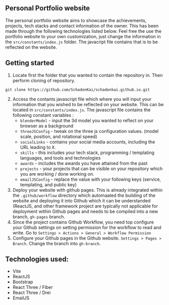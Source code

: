 ## Personal Portfolio website
The personal portfolio website aims to showcase the achievements, projects, tech stacks and contact information of the owner. This has been made through the following technologies listed below. 
Feel free the use the portfolio website to your own customization, just change the information in the `src/constants/index.js` folder. The javacript file contains that is to be reflected on the website.

## Getting started
1. Locate first the folder that you wanted to contain the repository in. Then perform cloning of repository. 
```
git clone https://github.com/SchadenKai/schadenkai.github.io.git
```
2. Access the contants javascript file which where you will input your information that you wished to be reflected on your website. This can be located in `src/constants/index.js`. The javascript file contains the following constant variables :
     - `blenderModel` - input the 3d model you wanted to reflect on your browser as a background
     - `threeJSConfig` - tweak on the three js configuration values. (model scale, position, and rotational speed)
     - `socialLinks` - contains your social media accounts, including the URL leading to it.
     - `skills` - this includes your tech stack, programming / templating languages, and tools and technologies
     - `awards` - includes the awards you have attained from the past
     - `projects` - your projects that can be visible on your repository which you are working / done working on.
     - `emailJSConfig` - replace the value with your following keys (service, templating, and public key)
3. Deploy your website with github pages. This is already integrated within the `.github/workflow` directory which automaated the building of the website and deploying it into Github which it can be understanded (ReactJS, and other framework project are typically not applicable for deployment within Github pages and needs to be compiled into a new branch, `gh-pages` branch.
4. Since the project contains Github Workflow, you need top configure your Github settings on setting permission for the workflow to read and write. Go to `Settings > Actions > General > Workflow Permission`
5. Configure your Github pages in the Github website. `Settings > Pages > Branch`. Change the branch into `gh-branch`.

## Technologies used: 
- Vite 
- ReactJS
- Bootstrap
- React Three / Fiber
- React Three / Drei
- EmailJS
